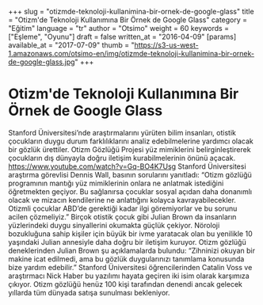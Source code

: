 +++
slug = "otizmde-teknoloji-kullanimina-bir-ornek-de-google-glass"
title = "Otizm'de Teknoloji Kullanımına Bir Örnek de Google Glass"
category = "Eğitim"
language = "tr"
author = "Otsimo"
weight = 60
keywords = ["Eşleme", "Oyunu"]
draft = false
written_at = "2016-04-09"
[params]
available_at = "2017-07-09"
thumb = "https://s3-us-west-1.amazonaws.com/otsimo-en/img/otizmde-teknoloji-kullanimina-bir-ornek-de-google-glass.jpg"
+++

# Otizm'de Teknoloji Kullanımına Bir Örnek de Google Glass

Stanford Üniversitesi’nde araştırmalarını yürüten bilim insanları, otistik çocukların duygu durum farklılıklarını analiz edebilmelerine yardımcı olacak bir gözlük ürettiler. Otizm Gözlüğü Projesi yüz mimiklerini belirginleştirerek çocukların dış dünyayla doğru iletişim kurabilmelerinin önünü açacak. https://www.youtube.com/watch?v=Gq-BO4K7Usg Stanford Üniversitesi araştırma görevlisi Dennis Wall, basının sorularını yanıtladı: “Otizm gözlüğü programının mantığı yüz mimiklerinin onlara ne anlatmak istediğini öğretmekten geçiyor. Bu sağlanırsa çocuklar sosyal açıdan daha donanımlı olacak ve mizacın kendilerine ne anlattığını kolayca kavrayabilecekler. Otizmli çocuklar ABD’de gerektiği kadar ilgi göremiyorlar ve bu sorunu acilen çözmeliyiz.” Birçok otistik çocuk gibi Julian Brown da insanların yüzlerindeki duygu sinyallerini okumakta güçlük çekiyor. Nöroloji bozukluğuna sahip kişiler için büyük bir ivme yaratacak olan bu yenilikle 10 yaşındaki Julian annesiyle daha doğru bir iletişim kuruyor. Otizm gözlüğü deneklerinden Julian Brown şu açıklamalarda bulundu: “Zihninizi okuyan bir makine icat edilmedi, ama bu gözlük duygularınızı tanımlama konusunda bize yardım edebilir.” Stanford Üniversitesi öğrencilerinden Catalin Voss ve araştırmacı Nick Haber bu yazılımı hayata geçiren iki isim olarak karşımıza çıkıyor. Otizm gözlüğü henüz 100 kişi tarafından denendi ancak gelecek yıllarda tüm dünyada satışa sunulması bekleniyor.

